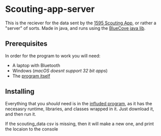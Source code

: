 # Scouting-app-server
This is the reciever for the data sent by the [1595 Scouting App](https://github.com/1595Dragons/Scouting-app), or rather a "server" of sorts. Made in java, and runs using the [BlueCove java lib](http://bluecove.org).


## Prerequisites
In order for the program to work you will need:
* A laptop with Bluetooth
* Windows (*macOS doesnt support 32 bit apps*)
* The [program itself](https://github.com/1595Dragons/Scouting-app-server/raw/master/1595ScoutingApp.exe)


## Installing
Everything that you *should* need is in the [influded program](https://github.com/1595Dragons/Scouting-app-server/raw/master/1595ScoutingApp.exe), as it has the necesasry runtime, libraries, and classes wrapped in it. Just download it, and then run it. 

If the scouting_data csv is missing, then it will make a new one, and print the locaion to the console
